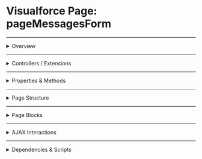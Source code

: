 # Visualforce Page: pageMessagesForm

---

<details>
<summary>Overview</summary>

## Visualforce Page Overview: pageMessagesForm

_No overview available._

### Purpose of the Page
_No purpose available._



### Metadata
- **API Version**: 54
- **Label**: Page Messages Form

</details>

---

<details>
<summary>Controllers / Extensions</summary>

## Key Controllers / Extensions Used
- **Standard Controller**: None
- **Custom Controller**: PageMessagesFormController
- **Extensions**: 
  None

</details>

---

<details>
<summary>Properties & Methods</summary>

## Properties
| Name | Type | Visibility | Modifiers | Description |
|------|------|-------------|------------|--------------|
| `cityName` | `String` | `public` | `None` | Property cityName of type String. |

---

## Methods
| Name | Return Type | Parameters | Visibility | Modifiers | Description |
|------|--------------|-------------|-------------|------------|--------------|
| `createCity` | `void` | `()` | `public` | `None` | Method createCity returns void and takes (). |
| `cancel` | `PageReference` | `()` | `public` | `None` | Method cancel returns PageReference and takes (). |

</details>

---

<details>
<summary>Page Structure</summary>

### Forms
- Contains **1** `apex:form` component(s)

### Inputs
The page utilizes the following input bindings:
- `{!cityName}`

### Buttons
The page includes buttons or links linked to:
- `{!cancel}`
- `{!createCity}`

</details>

---

<details>
<summary>Page Blocks</summary>

## Page Blocks on the Page
_No `apex:pageBlock` components detected._

</details>

---

<details>
<summary>AJAX Interactions</summary>

- No `apex:actionSupport` components detected.

- No `apex:outputPanel` components detected.

</details>

---

<details>
<summary>Dependencies & Scripts</summary>

### Objects
- `PageMessagesFormController`
- `cityName`
- `cancel`
- `createCity`

### Fields
- `cityName`
- `cancel`
- `createCity`

### Custom Components
- No custom components detected.

### Scripts
- No script tags detected.

</details>